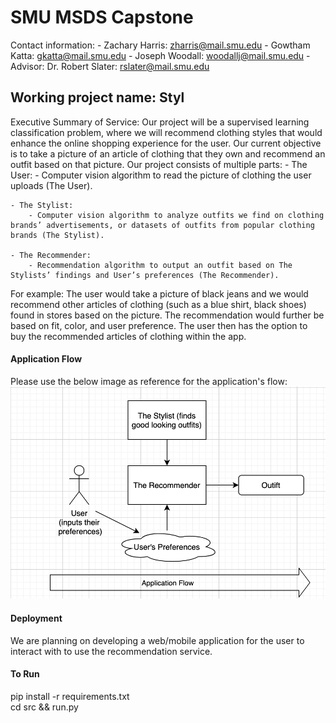 # SMU MSDS Capstone
Contact information: 
    - Zachary Harris: zharris@mail.smu.edu
    - Gowtham Katta: gkatta@mail.smu.edu
    - Joseph Woodall: woodallj@mail.smu.edu
    - Advisor: Dr. Robert Slater: rslater@mail.smu.edu

## Working project name: Styl

Executive Summary of Service:
Our project will be a supervised learning classification problem, where we will recommend clothing styles that would enhance the online shopping experience for the user. Our current objective is to take a picture of an article of clothing that they own and recommend an outfit based on that picture. Our project consists of multiple parts:
    - The User:
        - Computer vision algorithm to read the picture of clothing the user uploads (The User).

    - The Stylist:
        - Computer vision algorithm to analyze outfits we find on clothing brands’ advertisements, or datasets of outfits from popular clothing brands (The Stylist).

    - The Recommender:
        - Recommendation algorithm to output an outfit based on The Stylists’ findings and User’s preferences (The Recommender).

For example:
The user would take a picture of black jeans and we would recommend other articles of clothing (such as a blue shirt, black shoes) found in stores based on the picture. 
The recommendation would further be based on fit, color, and user preference. 
The user then has the option to buy the recommended articles of clothing within the app. 

#### Application Flow
Please use the below image as reference for the application's flow: 
<img src = "Capstone Application Flow.png" alt = "Capstone Application Flow Diagram"/>

#### Deployment
We are planning on developing a web/mobile application for the user to interact with to use the recommendation service.

#### To Run
pip install -r requirements.txt  
cd src && run.py